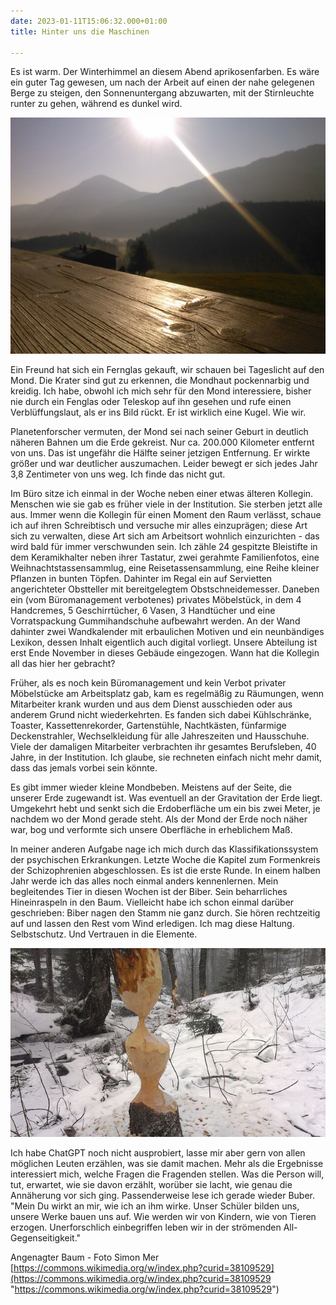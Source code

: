 ```yaml
---
date: 2023-01-11T15:06:32.000+01:00
title: Hinter uns die Maschinen

---
```

Es ist warm. Der Winterhimmel an diesem Abend aprikosenfarben. Es wäre ein guter Tag gewesen, um nach der Arbeit auf einen der nahe gelegenen Berge zu steigen, den Sonnenuntergang abzuwarten, mit der Stirnleuchte runter zu gehen, während es dunkel wird.

![](/uploads/j.jpg)

Ein Freund hat sich ein Fernglas gekauft, wir schauen bei Tageslicht auf den Mond. Die Krater sind gut zu erkennen, die Mondhaut pockennarbig und kreidig. Ich habe, obwohl ich mich sehr für den Mond interessiere, bisher nie durch ein Fenglas oder Teleskop auf ihn gesehen und rufe einen Verblüffungslaut, als er ins Bild rückt. Er ist wirklich eine Kugel. Wie wir.

Planetenforscher vermuten, der Mond sei nach seiner Geburt in deutlich näheren Bahnen um die Erde gekreist. Nur ca. 200.000 Kilometer entfernt von uns. Das ist ungefähr die Hälfte seiner jetzigen Entfernung. Er wirkte größer und war deutlicher auszumachen. Leider bewegt er sich jedes Jahr 3,8 Zentimeter von uns weg. Ich finde das nicht gut.

Im Büro sitze ich einmal in der Woche neben einer etwas älteren Kollegin. Menschen wie sie gab es früher viele in der Institution. Sie sterben jetzt alle aus. Immer wenn die Kollegin für einen Moment den Raum verlässt, schaue ich auf ihren Schreibtisch und versuche mir alles einzuprägen; diese Art sich zu verwalten, diese Art sich am Arbeitsort wohnlich einzurichten - das wird bald für immer verschwunden sein. Ich zähle 24 gespitzte Bleistifte in dem Keramikhalter neben ihrer Tastatur, zwei gerahmte Familienfotos, eine Weihnachtstassensammlug, eine Reisetassensammlung, eine Reihe kleiner Pflanzen in bunten Töpfen. Dahinter im Regal ein auf Servietten angerichteter Obstteller mit bereitgelegtem Obstschneidemesser. Daneben ein (vom Büromanagement verbotenes) privates Möbelstück, in dem 4 Handcremes, 5 Geschirrtücher, 6 Vasen, 3 Handtücher und eine Vorratspackung Gummihandschuhe aufbewahrt werden. An der Wand dahinter zwei Wandkalender mit erbaulichen Motiven und ein neunbändiges Lexikon, dessen Inhalt eigentlich auch digital vorliegt. Unsere Abteilung ist erst Ende November in dieses Gebäude eingezogen. Wann hat die Kollegin all das hier her gebracht?

Früher, als es noch kein Büromanagement und kein Verbot privater Möbelstücke am Arbeitsplatz gab, kam es regelmäßig zu Räumungen, wenn Mitarbeiter krank wurden und aus dem Dienst ausschieden oder aus anderem Grund nicht wiederkehrten. Es fanden sich dabei Kühlschränke, Toaster, Kassettenrekorder, Gartenstühle, Nachtkästen, fünfarmige Deckenstrahler, Wechselkleidung für alle Jahreszeiten und Hausschuhe. Viele der damaligen Mitarbeiter verbrachten ihr gesamtes Berufsleben, 40 Jahre, in der Institution. Ich glaube, sie rechneten einfach nicht mehr damit, dass das jemals vorbei sein könnte.

Es gibt immer wieder kleine Mondbeben. Meistens auf der Seite, die unserer Erde zugewandt ist. Was eventuell an der Gravitation der Erde liegt. Umgekehrt hebt und senkt sich die Erdoberfläche um ein bis zwei Meter, je nachdem wo der Mond gerade steht. Als der Mond der Erde noch näher war, bog und verformte sich unsere Oberfläche in erheblichem Maß.

In meiner anderen Aufgabe nage ich mich durch das Klassifikationssystem der psychischen Erkrankungen. Letzte Woche die Kapitel zum Formenkreis der Schizophrenien abgeschlossen. Es ist die erste Runde. In einem halben Jahr werde ich das alles noch einmal anders kennenlernen. Mein begleitendes Tier in diesen Wochen ist der Biber. Sein beharrliches Hineinraspeln in den Baum. Vielleicht habe ich schon einmal darüber geschrieben: Biber nagen den Stamm nie ganz durch. Sie hören rechtzeitig auf und lassen den Rest vom Wind erledigen. Ich mag diese Haltung. Selbstschutz. Und Vertrauen in die Elemente.

![](/uploads/beaver_work_on_many_trees_in_winter.jpg)

Ich habe ChatGPT noch nicht ausprobiert, lasse mir aber gern von allen möglichen Leuten erzählen, was sie damit machen. Mehr als die Ergebnisse interessiert mich, welche Fragen die Fragenden stellen. Was die Person will, tut, erwartet, wie sie davon erzählt, worüber sie lacht, wie genau die Annäherung vor sich ging. Passenderweise lese ich gerade wieder Buber. "Mein Du wirkt an mir, wie ich an ihm wirke. Unser Schüler bilden uns, unsere Werke bauen uns auf. Wie werden wir von Kindern, wie von Tieren erzogen. Unerforschlich einbegriffen leben wir in der strömenden All-Gegenseitigkeit."

Angenagter Baum - Foto Simon Mer  
[https://commons.wikimedia.org/w/index.php?curid=38109529](https://commons.wikimedia.org/w/index.php?curid=38109529 "https://commons.wikimedia.org/w/index.php?curid=38109529")